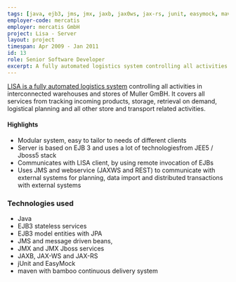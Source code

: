 ```yaml
---
tags: [java, ejb3, jms, jmx, jaxb, jax0ws, jax-rs, junit, easymock, maven, bamboo]
employer-code: mercatis
employer: mercatis GmbH
project: Lisa - Server
layout: project
timespan: Apr 2009 - Jan 2011
id: 13
role: Senior Software Developer
excerpt: A fully automated logistics system controlling all activities in interconnected warehouses and stores of Muller GmBH. It covers all services from tracking incoming products, storage, retrieval on demand, logistical planning and all other store and transport related activities.
---
```


[LISA is a fully automated logistics system](https://mercatis.com/web/homepage/lisa-logistik) controlling all activities in interconnected warehouses and stores of Muller GmBH. It covers all services from tracking incoming products, storage, retrieval on demand, logistical planning and all other store and transport related activities.

#### Highlights
* Modular system, easy to tailor to needs of different clients
* Server is based on EJB 3 and uses a lot of technologiesfrom JEE5 / Jboss5 stack
* Communicates with LISA client, by using remote invocation of EJBs
* Uses JMS and webservice (JAX­WS and REST) to communicate with external systems for planning, data import and distributed transactions with external systems

### Technologies used
* Java
* EJB3 stateless services
* EJB3 model entities with JPA
* JMS and message driven beans,
* JMX and JMX Jboss services
* JAXB, JAX­-WS and JAX-­RS
* jUnit and EasyMock
* maven with bamboo continuous delivery system
